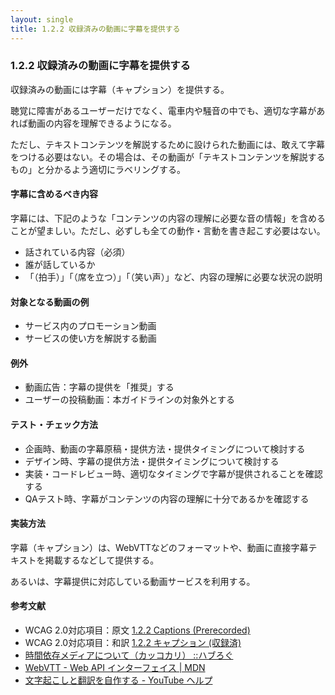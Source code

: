 ```yaml
---
layout: single
title: 1.2.2 収録済みの動画に字幕を提供する
---
```


### 1.2.2 収録済みの動画に字幕を提供する

収録済みの動画には字幕（キャプション）を提供する。

聴覚に障害があるユーザーだけでなく、電車内や騒音の中でも、適切な字幕があれば動画の内容を理解できるようになる。

ただし、テキストコンテンツを解説するために設けられた動画には、敢えて字幕をつける必要はない。その場合は、その動画が「テキストコンテンツを解説するもの」と分かるよう適切にラベリングする。

#### 字幕に含めるべき内容

字幕には、下記のような「コンテンツの内容の理解に必要な音の情報」を含めることが望ましい。ただし、必ずしも全ての動作・言動を書き起こす必要はない。

- 話されている内容（必須）
- 誰が話しているか
- 「（拍手）」「（席を立つ）」「（笑い声）」など、内容の理解に必要な状況の説明

#### 対象となる動画の例

- サービス内のプロモーション動画
- サービスの使い方を解説する動画

#### 例外

- 動画広告：字幕の提供を「推奨」する
- ユーザーの投稿動画：本ガイドラインの対象外とする

#### テスト・チェック方法

- 企画時、動画の字幕原稿・提供方法・提供タイミングについて検討する
- デザイン時、字幕の提供方法・提供タイミングについて検討する
- 実装・コードレビュー時、適切なタイミングで字幕が提供されることを確認する
- QAテスト時、字幕がコンテンツの内容の理解に十分であるかを確認する

#### 実装方法

字幕（キャプション）は、WebVTTなどのフォーマットや、動画に直接字幕テキストを掲載するなどして提供する。

あるいは、字幕提供に対応している動画サービスを利用する。

#### 参考文献

- WCAG 2.0対応項目：原文 [1.2.2 Captions (Prerecorded)](https://www.w3.org/TR/2008/REC-WCAG20-20081211/#media-equiv)
- WCAG 2.0対応項目：和訳 [1.2.2 キャプション (収録済)](https://waic.jp/docs/WCAG20/Overview.html#media-equiv)
- [時間依存メディアについて（カッコカリ） ::ハブろぐ](https://havelog.ayumusato.com/develop/a11y/e740-timed_base_media.html)
- [WebVTT - Web API インターフェイス | MDN](https://developer.mozilla.org/ja/docs/Web/API/Web_Video_Text_Tracks_Format)
- [文字起こしと翻訳を自作する - YouTube ヘルプ](https://support.google.com/youtube/topic/7296214?hl=ja&ref_topic=3014331)
